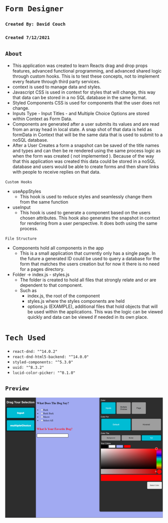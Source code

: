# `Form Designer`

### `Created By: David Couch`
### `Created 7/12/2021`

## `About`
- This application was created to learn Reacts drag and drop props features, advanced functional programming, and advanced shared logic through custom hooks. This is to test these concepts, not to implement every feature through third party services.
- context is used to manage data and styles.
- Javascript CSS is used in context for styles that will change, this way that data can be stored in a no SQL database in the same format.
- Styled Components CSS is used for components that the user does not change.
- Inputs Type - Input Titles - and Multiple Choice Options are stored within Context as Form Data.
- Components are generated after a user submits its values and are read from an array head in local state. A snap shot of that data is held as formData in Context that will be the same data that is used to submit to a noSQL database.
- After a User Creates a form a snapshot can be saved of the title names and types and can then be re rendered using the same process logic as when the form was created ( not implemented ). Because of the way that this application was created this data could be stored in a noSQL database and users would be able to create forms and then share links with people to receive replies on that data.

`Custom Hooks`

- useAppStyles
    - This hook is used to reduce styles and seamlessly change them from the same function
- useInput
    - This hook is used to generate a component based on the users chosen attributes. This hook also generates the snapshot in context for rendering from a user perspective. It does both using the same process.

`File Structure`

- Components hold all components in the app
    - This is a small application that currently only has a single page. In the future a generated ID could be used to query a database for the form that matches the users creation but for now it there is no need for a pages directory.
- Folder -> index.js - styles.js
    - The folder is created to hold all files that strongly relate and or are dependent to that component.
    - Such as
        - index.js, the root of the component
        - styles.js where the styles components are held
        - options.js (EXAMPLE), additional files that hold objects that will be used within the applications. This was the logic can be viewed quickly and data can be viewed if needed in its own place.


# `Tech Used`

- `react-dnd: "^14.0.2"`
- `react-dnd-html5-backend: "^14.0.0"`
- `styled-components: "^5.3.0"`
- `uuid: "^8.3.2"`
- `lucid-color-picker: "^0.1.0"`

## `Preview`

<img src="./public/img/form-designer-concept.png">